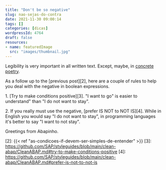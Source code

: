 ```yaml
---
title: "Don't be so negative"
slug: nao-sejas-do-contra
date: 2021-11-30 09:00:14
tags: []
categories: [dicas]
wordpressId: 4764
draft: false
resources:
- name: featuredImage
  src: "images/thumbnail.jpg"
---
```

Legibility is very important in all written text. Except, maybe, in [concrete poetry][1].

As a follow up to the [previous post][2], here are a couple of rules to help you deal with the negative in boolean expressions.

<!--more-->

1\. [Try to make conditions positive][3]. "I want to go" is easier to understand" than "I do not want to stay".

2\. If you really must use the negative, [prefer IS NOT to NOT IS][4]. While in English you would say "I do not want to stay", in programming languages it's better to say "I want to not stay".

Greetings from Abapinho.

   [1]: https://cdn.culturagenial.com/imagens/aranha.jpg
   [2]: {{< ref "as-condicoes-if-devem-ser-simples-de-entender" >}}
   [3]: https://github.com/SAP/styleguides/blob/main/clean-abap/CleanABAP.md#try-to-make-conditions-positive
   [4]: https://github.com/SAP/styleguides/blob/main/clean-abap/CleanABAP.md#prefer-is-not-to-not-is
